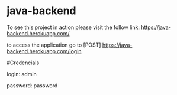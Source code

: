 # java-backend

To see this project in action please visit the follow link: https://java-backend.herokuapp.com/

to access the application go to [POST] https://java-backend.herokuapp.com/login 

#Credencials
<p>login: admin</p>
<p>password: password</p>